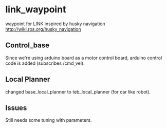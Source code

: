 # link_waypoint
waypoint for LINK inspired by husky navigation
http://wiki.ros.org/husky_navigation

## Control_base
Since we're using arduino board as a motor control board, arduino control code is added (subscribes /cmd_vel).

## Local Planner
changed base_local_planner to teb_local_planner (for car like robot).

## Issues
Still needs some tuning with parameters.

